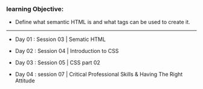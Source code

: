 ### learning Objective:
- Define what semantic HTML is and what tags can be used to create it.


______________________________________________________________________________________

- Day 01 : Session 03 | Sematic HTML

- Day 02 : Session 04 | Introduction to CSS

- Day 03 : Session 05 | CSS part 02
- Day 04 : session 07 | Critical Professional Skills & Having The Right Attitude

